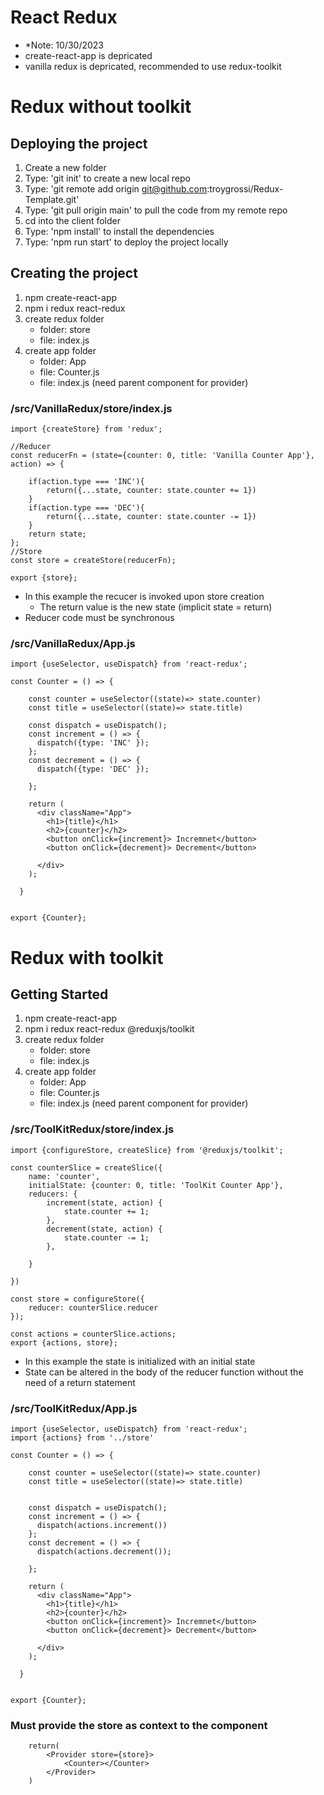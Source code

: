 # React Redux
- *Note: 10/30/2023
- create-react-app is depricated
- vanilla redux is depricated, recommended to use redux-toolkit



# Redux without toolkit


## Deploying the project

1. Create a new folder
2. Type: 'git init' to create a new local repo
3. Type: 'git remote add origin git@github.com:troygrossi/Redux-Template.git'
4. Type: 'git pull origin main' to pull the code from my remote repo
4. cd into the client folder
5. Type: 'npm install' to install the dependencies
6. Type: 'npm run start' to deploy the project locally

## Creating the project

1. npm create-react-app
2. npm i redux react-redux
3. create redux folder
    - folder: store
    - file: index.js
4. create app folder
    - folder: App
    - file: Counter.js
    - file: index.js (need parent component for provider)

 ### /src/VanillaRedux/store/index.js
```
import {createStore} from 'redux';

//Reducer
const reducerFn = (state={counter: 0, title: 'Vanilla Counter App'}, action) => {

    if(action.type === 'INC'){
        return({...state, counter: state.counter += 1})
    }
    if(action.type === 'DEC'){
        return({...state, counter: state.counter -= 1})
    }
    return state;
};
//Store
const store = createStore(reducerFn);

export {store};
```
- In this example the recucer is invoked upon store creation
    - The return value is the new state (implicit state = return)
- Reducer code must be synchronous

### /src/VanillaRedux/App.js
```
import {useSelector, useDispatch} from 'react-redux';

const Counter = () => {

    const counter = useSelector((state)=> state.counter)
    const title = useSelector((state)=> state.title)

    const dispatch = useDispatch();
    const increment = () => {
      dispatch({type: 'INC' });
    };
    const decrement = () => {
      dispatch({type: 'DEC' });
      
    };
  
    return (
      <div className="App">
        <h1>{title}</h1>
        <h2>{counter}</h2>
        <button onClick={increment}> Incremnet</button>
        <button onClick={decrement}> Decrement</button>
  
      </div>
    );

  }


export {Counter};

```

# Redux with toolkit

## Getting Started

1. npm create-react-app
2. npm i redux react-redux @reduxjs/toolkit
3. create redux folder
    - folder: store
    - file: index.js
4. create app folder
    - folder: App
    - file: Counter.js
    - file: index.js (need parent component for provider)

 ### /src/ToolKitRedux/store/index.js
```
import {configureStore, createSlice} from '@reduxjs/toolkit';

const counterSlice = createSlice({
    name: 'counter',
    initialState: {counter: 0, title: 'ToolKit Counter App'},
    reducers: {
        increment(state, action) {
            state.counter += 1;
        },
        decrement(state, action) {
            state.counter -= 1;
        },

    }

})

const store = configureStore({
    reducer: counterSlice.reducer
});

const actions = counterSlice.actions;
export {actions, store};
```
- In this example the state is initialized with an initial state
- State can be altered in the body of the reducer function without the need of a return statement

### /src/ToolKitRedux/App.js
```
import {useSelector, useDispatch} from 'react-redux';
import {actions} from '../store'

const Counter = () => {

    const counter = useSelector((state)=> state.counter)
    const title = useSelector((state)=> state.title)
 

    const dispatch = useDispatch();
    const increment = () => {
      dispatch(actions.increment())
    };
    const decrement = () => {
      dispatch(actions.decrement());
      
    };
  
    return (
      <div className="App">
        <h1>{title}</h1>
        <h2>{counter}</h2>
        <button onClick={increment}> Incremnet</button>
        <button onClick={decrement}> Decrement</button>
  
      </div>
    );

  }


export {Counter};

```

### Must provide the store as context to the component
```
    return(
        <Provider store={store}>
            <Counter></Counter>
        </Provider>
    )
```
